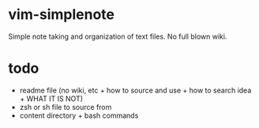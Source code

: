 # vim-simplenote

Simple note taking and organization of text files. No full blown wiki.

# todo

- readme file (no wiki, etc + how to source and use + how to search idea + WHAT IT IS NOT)
- zsh or sh file to source from
- content directory + bash commands
